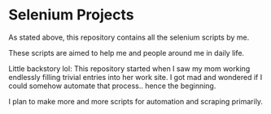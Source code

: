 # Selenium Projects

As stated above, this repository contains all the selenium scripts by me.

These scripts are aimed to help me and people around me in daily life.


Little backstory lol: This repository started when I saw my mom working endlessly filling trivial entries into her work site. I got mad and wondered if I could somehow automate that process.. hence the beginning.

I plan to make more and more scripts for automation and scraping primarily.